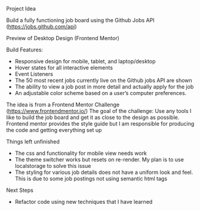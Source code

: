 
Project Idea

Build a fully functioning job board using the Github Jobs API (https://jobs.github.com/api)


Preview of Desktop Design (Frontend Mentor)

Build Features:
- Responsive design for mobile, tablet, and laptop/desktop
- Hover states for all interactive elements
- Event Listeners
- The 50 most recent jobs currently live on the Github jobs API are shown
- The ability to view a job post in more detail and actually apply for the job
- An adjustable color scheme based on a user’s computer preferences.

The idea is from a Frontend Mentor Challenge (https://www.frontendmentor.io/)
The goal of the challenge: Use any tools I like to build the job board and get it as close to the design as possible. 
Frontend mentor provides the style guide but I am responsible for producing the code and getting everything set up

Things left unfinished
 - The css and functionality for mobile view needs work
 - The theme switcher works but resets on re-render. My plan is to use localstorage to solve this issue
 - The styling for various job details does not have a uniform look and feel. This is due to some job postings not using semantic html tags
 
 Next Steps
 - Refactor code using new techniques that I have learned




